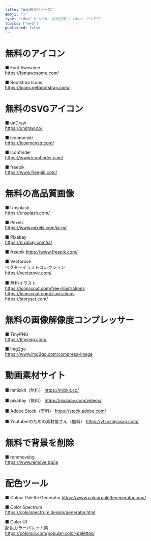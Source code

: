 ```yaml
---
title: "Web開発リソース"
emoji: "🐙"
type: "idea" # tech: 技術記事 / idea: アイデア
topics: ["web"]
published: false
---
```


# 無料のアイコン

■ Font Awesome  
https://fontawesome.com/

■ Bootstrap Icons  
https://icons.getbootstrap.com/

# 無料のSVGアイコン

■ unDraw  
https://undraw.co/

■ iconmonstr  
https://iconmonstr.com/

■ Iconfinder  
https://www.iconfinder.com/

■ freepik  
https://www.freepik.com/

# 無料の高品質画像

■ Unsplash  
https://unsplash.com/

■ Pexels  
https://www.pexels.com/ja-jp/

■ Pixabay  
https://pixabay.com/ja/

■ freepik
https://www.freepik.com/

■ Vectorove  
ベクターイラストコレクション  
https://vectorove.com/

■ 無料イラスト  
https://iconscout.com/free-illustrations  
https://iconscout.com/illustrations  
https://storyset.com/  

# 無料の画像解像度コンプレッサー

■ TinyPNG  
https://tinypng.com/

■ Img2go  
https://www.img2go.com/compress-image

# 動画素材サイト

■ mmixkit（無料）
https://mixkit.co/

■ pixabay（無料）
https://pixabay.com/videos/

■ Adobe Stock（有料）
https://stock.adobe.com/

■ Youtuberのための素材屋さん（無料）
https://ytsozaiyasan.com/

# 無料で背景を削除

■ remmovebg  
https://www.remove.bg/ja

# 配色ツール

■ Colour Palette Generator
https://www.colourpalettegenerator.com/

■ Color Spectrum  
https://colorspectrum.design/generator.html

■ Color UI  
配色カラーパレット集  
https://colorsui.com/popular-color-palettes/

